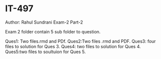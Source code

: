 IT-497
======

Author: Rahul Sundrani
Exam-2 Part-2

Exam 2 folder contain 5 sub folder to question.


Ques1: Two files.rmd and PDf.
Ques2:Two files .rmd and PDF. 
Ques3: four files to solution for Ques 3.
Ques4: two files to solution for Ques 4.
Ques5:two files to soultuion for Ques 5.
